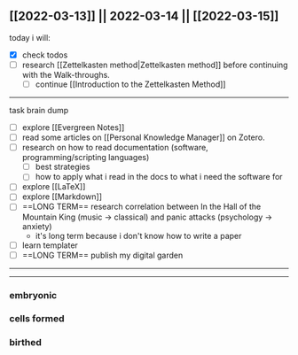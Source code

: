 [[2022-03-13]] || 2022-03-14 || [[2022-03-15]]
---
today i will:
- [x] check todos
- [ ] research [[Zettelkasten method|Zettelkasten method]] before continuing with the Walk-throughs.
	- [ ] continue [[Introduction to the Zettelkasten Method]]
---
task brain dump
- [ ] explore [[Evergreen Notes]]
- [ ] read some articles on [[Personal Knowledge Manager]] on Zotero.
- [ ] research on how to read documentation (software, programming/scripting languages)
	- [ ] best strategies
	- [ ] how to apply what i read in the docs to what i need the software for
- [ ] explore [[LaTeX]]
- [ ] explore [[Markdown]]
- [ ] ==LONG TERM== research correlation between In the Hall of the Mountain King (music -> classical) and panic attacks (psychology -> anxiety)
	- it's long term because i don't know how to write a paper
- [ ] learn templater
- [ ] ==LONG TERM== publish my digital garden

---

---

### embryonic

### cells formed

### birthed